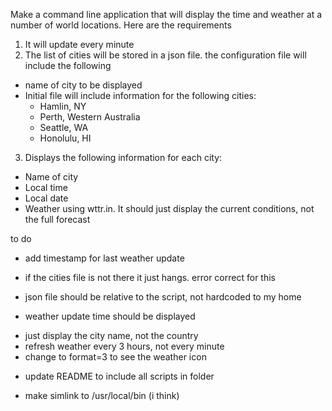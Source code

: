 Make a command line application that will display the time and weather at a number of world locations. Here are the requirements
1. It will update every minute
2. The list of cities will be stored in a json file. the configuration file will include the following 
- name of city to be displayed
- Initial file will include information for the following cities:
    - Hamlin, NY
    - Perth, Western Australia
    - Seattle, WA
    - Honolulu, HI
3. Displays the following information for each city: 
- Name of city
- Local time
- Local date
- Weather using wttr.in. It should just display the current conditions, not the full forecast





to do
+ add timestamp for last weather update
- if the cities file is not there it just hangs. error correct for this
+ json file should be relative to the script, not hardcoded to my home
- weather update time should be displayed
+ just display the city name, not the country
+ refresh weather every 3 hours, not every minute
+ change to format=3 to see the weather icon
- update README to include all scripts in folder
+ make simlink to /usr/local/bin (i think)

